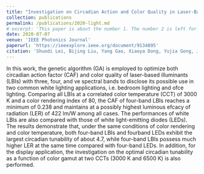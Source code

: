 ```yaml
---
title: "Investigation on Circadian Action and Color Quality in Laser-Based Illuminant for General Lighting and Display"
collection: publications
permalink: /publications/2020-light.md
# excerpt: 'This paper is about the number 1. The number 2 is left for future work.'
date: 2020-07-07
venue: 'IEEE Photonics Journal'
paperurl: 'https://ieeexplore.ieee.org/document/9134895'
citation: 'Shuodi Lei, Bijing Liu, Yang Gao, Xiaoya Dong, Yujia Gong, Jian Xu, Yunxin Xu, Dong Wang, Ziquan Guo, Tingzhu Wu, <b>Chenliang Zhou</b>, Zongjian Cai, Yijun Lu, Zhong Chen. (2020). &quot;Investigation on Circadian Action and Color Quality in Laser-Based Illuminant for General Lighting and Display.&quot; <i>IEEE Photonics Journal,</i> vol. 12, no. 4, pp. 1-9, Aug. 2020, Art no. 8200509, doi: 10.1109/JPHOT.2020.3007529.'
---
```

In this work, the genetic algorithm (GA) is employed to optimize both circadian action factor (CAF) and color quality of laser-based illuminants (LBIs) with three, four, and ve spectral bands to disclose its possible use in two common white lighting applications, i.e. bedroom lighting and ofce lighting. Comparing all LBIs at a correlated color temperature (CCT) of 3000 K and a color rendering index of 80, the CAF of four-band LBIs reaches a minimum of 0.238 and maintains at a possibly highest luminous efcacy of radiation (LER) of 422 lm/W among all cases. The performances of white LBIs are also compared with those of white light-emitting diodes (LEDs). The results demonstrate that, under the same conditions of color rendering and color temperature, both four-band LBIs and fourband LEDs exhibit the largest circadian tunability of about 4.7, while four-band LBIs possess much higher LER at the same time compared with four-band LEDs. In addition, for the display application, the investigation on the optimal circadian tunability as a function of color gamut at two CCTs (3000 K and 6500 K) is also performed.


  